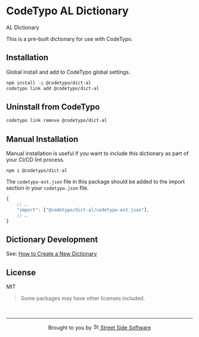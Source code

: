 # CodeTypo AL Dictionary

AL Dictionary

This is a pre-built dictionary for use with CodeTypo.

## Installation

Global Install and add to CodeTypo global settings.

```sh
npm install -g @codetypo/dict-al
codetypo link add @codetypo/dict-al
```

## Uninstall from CodeTypo

```sh
codetypo link remove @codetypo/dict-al
```

## Manual Installation

Manual installation is useful if you want to include this dictionary as part of your CI/CD lint process.

```npm
npm i @codetypo/dict-al
```

The `codetypo-ext.json` file in this package should be added to the import section in your `codetypo.json` file.

```javascript
{
    // …
    "import": ["@codetypo/dict-al/codetypo-ext.json"],
    // …
}
```

## Dictionary Development

See: [How to Create a New Dictionary](https://github.com/khulnasoft/codetypo-dicts#how-to-create-a-new-dictionary)

## License

MIT

> Some packages may have other licenses included.

<!--- @@inject: ../../static/footer.md --->

<br/>

---

<p align="center">
Brought to you by <a href="https://streetsidesoftware.com" title="Street Side Software">
<img width="16" alt="Street Side Software Logo" src="https://i.imgur.com/CyduuVY.png" /> Street Side Software
</a>
</p>

<!--- @@inject-end: ../../static/footer.md --->
